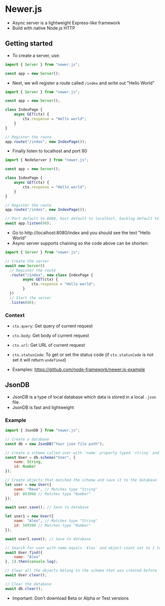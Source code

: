 # Newer.js

- Async server is a lightweight Express-like framework
- Build with native Node.js HTTP

## Getting started

- To create a server, use:

```javascript
import { Server } from "newer.js";

const app = new Server();
```

- Next, we will register a route called `/index` and write out "Hello World"

```javascript
import { Server } from "newer.js";

const app = new Server();

class IndexPage {
    async GET(ctx) {
        ctx.response = "Hello world";
    }
}

// Register the route
app.route("/index", new IndexPage());
```

- Finally listen to localhost and port 80

```javascript
import { NodeServer } from "newer.js";

const app = new Server();

class IndexPage {
    async GET(ctx) {
        ctx.response = "Hello world";
    }
}

// Register the route
app.route("/index", new IndexPage());

// Port default to 8080, host default to localhost, backlog default to 0
await app.listen(80);
```

- Go to http://localhost:8080/index and you should see the text "Hello World"
- Async server supports chaining so the code above can be shorten:

```javascript
import { Server } from "newer.js";

// Create the server
await new Server()
  // Register the route
  .route("/index", new class IndexPage {
        async GET(ctx) {
            ctx.response = "Hello world";
        }
  })
  // Start the server
  .listen(80);
```

### Context

- `ctx.query`: Get query of current request
- `ctx.body`: Get body of current request
- `ctx.url`: Get URL of current request
- `ctx.statusCode`: To get or set the status code (if `ctx.statusCode` is not set it will return `undefined`)

- Examples: https://github.com/node-framework/newer.js-example

## JsonDB

- JsonDB is a type of local database which data is stored in a local `.json` file.
- JsonDB is fast and lightweight

### Example

```javascript
import { JsonDB } from "newer.js";

// Create a database
const db = new JsonDB("Your json file path");

// Create a schema called user with `name` property typed `string` and `id` property typed `number`
const User = db.schema("User", {
    name: String,
    id: Number 
});

// Create objects that matched the schema and save it to the database
let user = new User({
    name: "Reve", // Matches type "String"
    id: 863068 // Matches type "Number"
});

await user.save(); // Save to database

let user1 = new User({
    name: "Alex", // Matches type "String"
    id: 509390 // Matches type "Number"
});

await user1.save(); // Save to database

// Search for user with name equals `Alex` and object count set to 1 to returns only 1 object
await User.find({
    name: "Alex"
}, 1).then(console.log);

// Clear all the objects belong to the schema that was created before
await User.clear();

// Clear the database
await db.clear();
```

- Important: Don't download Beta or Alpha or Test versions